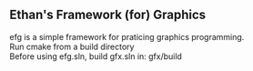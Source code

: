 <h2>Ethan's Framework (for) Graphics</h2>
efg is a simple framework for praticing graphics programming.<br>
Run cmake from a build directory<br>
Before using efg.sln, build gfx.sln in: gfx/build
